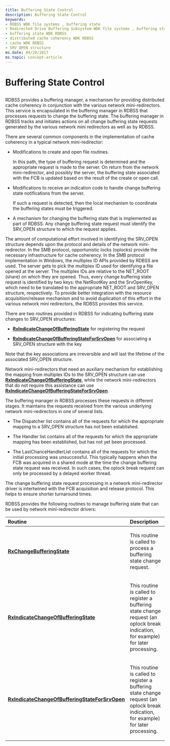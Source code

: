 ```yaml
---
title: Buffering State Control
description: Buffering State Control
keywords:
- RDBSS WDK file systems , buffering state
- Redirected Drive Buffering Subsystem WDK file systems , buffering state
- buffering state WDK RDBSS
- distributed cache coherency WDK RDBSS
- cache WDK RDBSS
- SRV_OPEN structure
ms.date: 04/20/2017
ms.topic: concept-article
---
```


# Buffering State Control


## <span id="ddk_buffering_state_control_if"></span><span id="DDK_BUFFERING_STATE_CONTROL_IF"></span>


RDBSS provides a buffering manager, a mechanism for providing distributed cache coherency in conjunction with the various network mini-redirectors. This service is encapsulated in the buffering manager in RDBSS that processes requests to change the buffering state. The buffering manager in RDBSS tracks and initiates actions on all change buffering state requests generated by the various network mini redirectors as well as by RDBSS.

There are several common components in the implementation of cache coherency in a typical network mini-redirector:

-   Modifications to create and open file routines.

    In this path, the type of buffering request is determined and the appropriate request is made to the server. On return from the network mini-redirector, and possibly the server, the buffering state associated with the FCB is updated based on the result of the create or open call.

-   Modifications to receive an indication code to handle change buffering state notifications from the server.

    If such a request is detected, then the local mechanism to coordinate the buffering states must be triggered.

-   A mechanism for changing the buffering state that is implemented as part of RDBSS. Any change buffering state request must identify the SRV\_OPEN structure to which the request applies.

The amount of computational effort involved in identifying the SRV\_OPEN structure depends upon the protocol and details of the network mini-redirector. In the SMB protocol, opportunistic locks (oplocks) provide the necessary infrastructure for cache coherency. In the SMB protocol implementation in Windows, the multiplex ID APIs provided by RDBSS are used. The server gets to pick the multiplex ID used for identifying a file opened at the server. The multiplex IDs are relative to the NET\_ROOT (share) on which they are opened. Thus, every change buffering state request is identified by two keys: the NetRootKey and the SrvOpenKey, which need to be translated to the appropriate NET\_ROOT and SRV\_OPEN structure, respectively. To provide better integration with the resource acquisition/release mechanism and to avoid duplication of this effort in the various network mini redirectors, the RDBSS provides this service.

There are two routines provided in RDBSS for indicating buffering state changes to SRV\_OPEN structures:

-   [**RxIndicateChangeOfBufferingState**](/windows-hardware/drivers/ddi/rxprocs/nf-rxprocs-rxindicatechangeofbufferingstate) for registering the request

-   [**RxIndicateChangeOfBufferingStateForSrvOpen**](/windows-hardware/drivers/ddi/rxprocs/nf-rxprocs-rxindicatechangeofbufferingstateforsrvopen) for associating a SRV\_OPEN structure with the key

Note that the key associations are irreversible and will last the lifetime of the associated SRV\_OPEN structure.

Network mini-redirectors that need an auxiliary mechanism for establishing the mapping from multiplex IDs to the SRV\_OPEN structure can use [**RxIndicateChangeOfBufferingState**](/windows-hardware/drivers/ddi/rxprocs/nf-rxprocs-rxindicatechangeofbufferingstate), while the network mini-redirectors that do not require this assistance can use [**RxIndicateChangeOfBufferingStateForSrvOpen**](/windows-hardware/drivers/ddi/rxprocs/nf-rxprocs-rxindicatechangeofbufferingstateforsrvopen).

The buffering manager in RDBSS processes these requests in different stages. It maintains the requests received from the various underlying network mini-redirectors in one of several lists.

-   The Dispatcher list contains all of the requests for which the appropriate mapping to a SRV\_OPEN structure has not been established.

-   The Handler list contains all of the requests for which the appropriate mapping has been established, but has not yet been processed.

-   The LastChanceHandlerList contains all of the requests for which the initial processing was unsuccessful. This typically happens when the FCB was acquired in a shared mode at the time the change buffering state request was received. In such cases, the oplock break request can only be processed by a delayed worker thread.

The change buffering state request processing in a network mini-redirector driver is intertwined with the FCB acquisition and release protocol. This helps to ensure shorter turnaround times.

RDBSS provides the following routines to manage buffering state that can be used by network mini-redirector drivers:

<table>
<colgroup>
<col width="50%" />
<col width="50%" />
</colgroup>
<thead>
<tr class="header">
<th align="left">Routine</th>
<th align="left">Description</th>
</tr>
</thead>
<tbody>
<tr class="odd">
<td align="left"><p><a href="/windows-hardware/drivers/ddi/rxprocs/nf-rxprocs-rxchangebufferingstate" data-raw-source="[&lt;strong&gt;RxChangeBufferingState&lt;/strong&gt;](/windows-hardware/drivers/ddi/rxprocs/nf-rxprocs-rxchangebufferingstate)"><strong>RxChangeBufferingState</strong></a></p></td>
<td align="left"><p>This routine is called to process a buffering state change request.</p></td>
</tr>
<tr class="even">
<td align="left"><p><a href="/windows-hardware/drivers/ddi/rxprocs/nf-rxprocs-rxindicatechangeofbufferingstate" data-raw-source="[&lt;strong&gt;RxIndicateChangeOfBufferingState&lt;/strong&gt;](/windows-hardware/drivers/ddi/rxprocs/nf-rxprocs-rxindicatechangeofbufferingstate)"><strong>RxIndicateChangeOfBufferingState</strong></a></p></td>
<td align="left"><p>This routine is called to register a buffering state change request (an oplock break indication, for example) for later processing.</p></td>
</tr>
<tr class="odd">
<td align="left"><p><a href="/windows-hardware/drivers/ddi/rxprocs/nf-rxprocs-rxindicatechangeofbufferingstateforsrvopen" data-raw-source="[&lt;strong&gt;RxIndicateChangeOfBufferingStateForSrvOpen&lt;/strong&gt;](/windows-hardware/drivers/ddi/rxprocs/nf-rxprocs-rxindicatechangeofbufferingstateforsrvopen)"><strong>RxIndicateChangeOfBufferingStateForSrvOpen</strong></a></p></td>
<td align="left"><p>This routine is called to register a buffering state change request (an oplock break indication, for example) for later processing.</p></td>
</tr>
</tbody>
</table>

 

